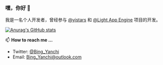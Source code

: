 ### 嘿，你好 👋
我是一名个人开发者，曾经参与 [@yistars](https://github.com/yistars) 和 [@Light App Engine](https://github.com/loliart-lae) 项目的开发。

[![Anurag's GitHub stats](https://github-readme-stats.vercel.app/api?username=BingYanchi&show_icons=true&locale=cn&include_all_commits=true&count_private=true)](https://github.com/BingYanchi)
<!--
[![Top Langs](https://github-readme-stats.vercel.app/api/top-langs/?username=BingYanchi&layout=compact&locale=cn)](https://github.com/BingYanchi)

🔭 **我目前正在研究 ...**

[![BingLocalNetChat](https://github-readme-stats.vercel.app/api/pin/?username=BingYanchi&repo=BingLocalNetChat&locale=cn&show_owner=true)](https://github.com/BingYanchi/BingLocalNetChat)
[![Light App Engine](https://github-readme-stats.vercel.app/api/pin/?username=loliart-lae&repo=lae&locale=cn&show_owner=true)](https://github.com/loliart-lae/lae)
[![ArkManager](https://github-readme-stats.vercel.app/api/pin/?username=yistars&repo=ArkManager&locale=cn&show_owner=true)](https://github.com/yistars/ArkManager)
-->
<!--
* [**BingLocalNetChat**](https://github.com/BingYanchi/BingLocalNetChat): Bing's LocalNet Chat Client
* [**Loliart-Lae**](https://github.com/loliart-lae): Light App Engine
* [**ArkManager**](https://github.com/yistars/ArkManager): Ark server web management panel
-->
📫 **How to reach me ...**
* Twitter: [@Bing_Yanchi](https://twitter.com/Bing_Yanchi)
* Email: Bing_Yanchi@outlook.com

<!--
**BingYanchi/BingYanchi** is a ✨ _special_ ✨ repository because its `README.md` (this file) appears on your GitHub profile.

<!--
Here are some ideas to get you started:

- 🔭 I’m currently working on ...
- 🌱 I’m currently learning ...
- 👯 I’m looking to collaborate on ...
- 🤔 I’m looking for help with ...
- 💬 Ask me about ...
- 📫 How to reach me: ...
- 😄 Pronouns: ...
- ⚡ Fun fact: ...
-->
